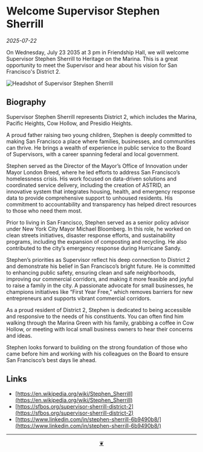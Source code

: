 # Welcome Supervisor Stephen Sherrill

_2025-07-22_

On Wednesday, July 23 2035 at 3 pm in Friendship Hall, we will welcome Supervisor Stephen Sherrill to Heritage on the Marina. This is a great opportunity to meet the Supervisor and hear about his vision for San Francisco's District 2.

![Headshot of Supervisor Stephen Sherrill](https://heritage-happenings.github.io/Blog/2025/07/22/image/Welcome-Supervisor-Stephen-Sherrill/Stephen-Sherrill.png)

## Biography

Supervisor Stephen Sherrill represents District 2, which includes the Marina, Pacific Heights, Cow Hollow, and Presidio Heights.

A proud father raising two young children, Stephen is deeply committed to making San Francisco a place where families, businesses, and communities can thrive. He brings a wealth of experience in public service to the Board of Supervisors, with a career spanning federal and local government.

Stephen served as the Director of the Mayor’s Office of Innovation under Mayor London Breed, where he led efforts to address San Francisco’s homelessness crisis. His work focused on data-driven solutions and coordinated service delivery, including the creation of ASTRID, an innovative system that integrates housing, health, and emergency response data to provide comprehensive support to unhoused residents. His commitment to accountability and transparency has helped direct resources to those who need them most.

Prior to living in San Francisco, Stephen served as a senior policy advisor under New York City Mayor Michael Bloomberg. In this role, he worked on clean streets initiatives, disaster response efforts, and sustainability programs, including the expansion of composting and recycling. He also contributed to the city’s emergency response during Hurricane Sandy.

Stephen’s priorities as Supervisor reflect his deep connection to District 2 and demonstrate his belief in San Francisco’s bright future. He is committed to enhancing public safety, ensuring clean and safe neighborhoods, improving our commercial corridors, and making it more feasible and joyful to raise a family in the city. A passionate advocate for small businesses, he champions initiatives like “First Year Free,” which removes barriers for new entrepreneurs and supports vibrant commercial corridors.

As a proud resident of District 2, Stephen is dedicated to being accessible and responsive to the needs of his constituents. You can often find him walking through the Marina Green with his family, grabbing a coffee in Cow Hollow, or meeting with local small business owners to hear their concerns and ideas.

Stephen looks forward to building on the strong foundation of those who came before him and working with his colleagues on the Board to ensure San Francisco’s best days lie ahead.

## Links

* [https://en.wikipedia.org/wiki/Stephen_Sherrill](https://en.wikipedia.org/wiki/Stephen_Sherrill)
* [https://sfbos.org/supervisor-sherrill-district-2](https://sfbos.org/supervisor-sherrill-district-2)
* [https://www.linkedin.com/in/stephen-sherrill-6b9490b8/](https://www.linkedin.com/in/stephen-sherrill-6b9490b8/)

***

<center title="Hello! Click me to go up to the top" ><a class=a-dingbat href=javascript:window.scrollTo(0,0);> ❦ </a></center>
